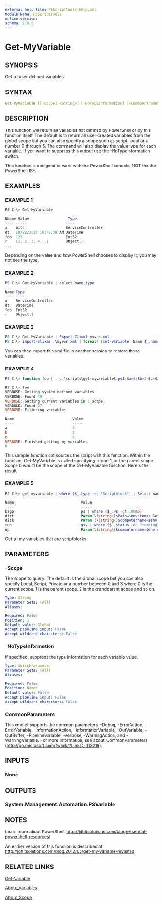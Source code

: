 ```yaml
---
external help file: PSScriptTools-help.xml
Module Name: PSScriptTools
online version:
schema: 2.0.0
---
```


# Get-MyVariable

## SYNOPSIS

Get all user defined variables

## SYNTAX

```yaml
Get-MyVariable [[-Scope] <String>] [-NoTypeInformation] [<CommonParameters>]
```

## DESCRIPTION

This function will return all variables not defined by PowerShell or by this function itself. The default is to return all user-created variables from the global scope but you can also specify a scope such as script, local or a number 0 through 5. The command will also display the value type for each variable. If you want to suppress this output use the -NoTypeInformation switch.

This function is designed to work with the PowerShell console, NOT the the PowerShell ISE.

## EXAMPLES

### EXAMPLE 1

```powershell
PS C:\> Get-MyVariable

NName Value                  Type
---- -----                  ----
a    bits                   ServiceController
dt   10/22/2018 10:49:38 AM DateTime
foo  123                    Int32
r    {1, 2, 3, 4...}        Object[]
...
```

Depending on the value and how PowerShell chooses to display it, you may not see the type.

### EXAMPLE 2

```powershell
PS C:\> Get-MyVariable | select name,type

Name Type
---- ----
a    ServiceController
dt   DateTime
foo  Int32
r    Object[]
```

### EXAMPLE 3

```powershell
PS C:\> Get-MyVariable | Export-Clixml myvar.xml
PS C:\> import-clixml .\myvar.xml | foreach {set-variable -Name $_.name -Value $_.value}
```

You can then import this xml file in another session to restore these variables.

### EXAMPLE 4

```powershell
PS C:\> function foo { . c:\scripts\get-myvariable2.ps1;$a=4;$b=2;$c=$a*$b;get-MyVariable -notypeinformation -scope 1 -verbose;$c}

PS C:\> foo
VERBOSE: Getting system defined variables
VERBOSE: Found 49
VERBOSE: Getting current variables in 1 scope
VERBOSE: Found 27
VERBOSE: Filtering variables

Name                           Value
----                           -----
a                              4
b                              2
c                              8
VERBOSE: Finished getting my variables
8
```
This sample function dot sources the script with this function. Within the function, Get-MyVariable is called specifying scope 1, or the parent scope. Scope 0 would be the scope of the Get-MyVariable function. Here's the result.

### EXAMPLE 5

```powershell
PS C:\> get-myvariable | where {$_.type -eq "Scriptblock"} | Select name,value

Name                               Value
----                               -----
bigp                               ps | where {$_.ws -gt 100mb}
dirt                               Param(\[string\]$Path=$env:temp) Get-C...
disk                               Param (\[string\]$computername=$env:co...
run                                gsv | where {$_.status -eq "running"}
up                                 Param(\[string\]$computername=$env:com...
```

 Get all my variables that are scriptblocks.

## PARAMETERS

### -Scope

The scope to query. The default is the Global scope but you can also specify Local, Script, Private or a number between 0 and 3 where 0 is the current scope, 1 is the parent scope, 2 is the grandparent scope and so on.

```yaml
Type: String
Parameter Sets: (All)
Aliases:

Required: False
Position: 1
Default value: Global
Accept pipeline input: False
Accept wildcard characters: False
```

### -NoTypeInformation

If specified, suppress the type information for each variable value.

```yaml
Type: SwitchParameter
Parameter Sets: (All)
Aliases:

Required: False
Position: Named
Default value: False
Accept pipeline input: False
Accept wildcard characters: False
```

### CommonParameters

This cmdlet supports the common parameters: -Debug, -ErrorAction, -ErrorVariable, -InformationAction, -InformationVariable, -OutVariable, -OutBuffer, -PipelineVariable, -Verbose, -WarningAction, and -WarningVariable.
For more information, see about_CommonParameters (http://go.microsoft.com/fwlink/?LinkID=113216).

## INPUTS

### None

## OUTPUTS

### System.Management.Automation.PSVariable

## NOTES

Learn more about PowerShell: http://jdhitsolutions.com/blog/essential-powershell-resources/

An earlier version of this function is described at http://jdhitsolutions.com/blog/2012/05/get-my-variable-revisited

## RELATED LINKS

[Get-Variable]()

[About_Variables]()

[About_Scope]()
